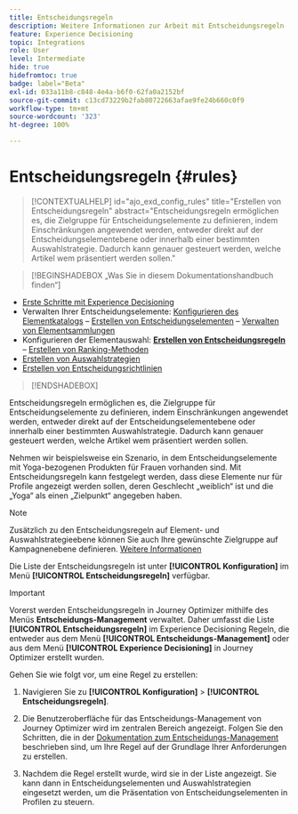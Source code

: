 ```yaml
---
title: Entscheidungsregeln
description: Weitere Informationen zur Arbeit mit Entscheidungsregeln
feature: Experience Decisioning
topic: Integrations
role: User
level: Intermediate
hide: true
hidefromtoc: true
badge: label="Beta"
exl-id: 033a11b8-c848-4e4a-b6f0-62fa0a2152bf
source-git-commit: c13cd73229b2fab80722663afae9fe24b660c0f9
workflow-type: tm+mt
source-wordcount: '323'
ht-degree: 100%

---
```


# Entscheidungsregeln {#rules}

>[!CONTEXTUALHELP]
>id="ajo_exd_config_rules"
>title="Erstellen von Entscheidungsregeln"
>abstract="Entscheidungsregeln ermöglichen es, die Zielgruppe für Entscheidungselemente zu definieren, indem Einschränkungen angewendet werden, entweder direkt auf der Entscheidungselementebene oder innerhalb einer bestimmten Auswahlstrategie. Dadurch kann genauer gesteuert werden, welche Artikel wem präsentiert werden sollen."

>[!BEGINSHADEBOX „Was Sie in diesem Dokumentationshandbuch finden“]

* [Erste Schritte mit Experience Decisioning](gs-experience-decisioning.md)
* Verwalten Ihrer Entscheidungselemente: [Konfigurieren des Elementkatalogs](catalogs.md) – [Erstellen von Entscheidungselementen](items.md) – [Verwalten von Elementsammlungen](collections.md)
* Konfigurieren der Elementauswahl: **[Erstellen von Entscheidungsregeln](rules.md)** – [Erstellen von Ranking-Methoden](ranking.md)
* [Erstellen von Auswahlstrategien](selection-strategies.md)
* [Erstellen von Entscheidungsrichtlinien](create-decision.md)

>[!ENDSHADEBOX]

Entscheidungsregeln ermöglichen es, die Zielgruppe für Entscheidungselemente zu definieren, indem Einschränkungen angewendet werden, entweder direkt auf der Entscheidungselementebene oder innerhalb einer bestimmten Auswahlstrategie. Dadurch kann genauer gesteuert werden, welche Artikel wem präsentiert werden sollen.

Nehmen wir beispielsweise ein Szenario, in dem Entscheidungselemente mit Yoga-bezogenen Produkten für Frauen vorhanden sind. Mit Entscheidungsregeln kann festgelegt werden, dass diese Elemente nur für Profile angezeigt werden sollen, deren Geschlecht „weiblich“ ist und die „Yoga“ als einen „Zielpunkt“ angegeben haben.

>[!NOTE]
>
>Zusätzlich zu den Entscheidungsregeln auf Element- und Auswahlstrategieebene können Sie auch Ihre gewünschte Zielgruppe auf Kampagnenebene definieren. [Weitere Informationen](../campaigns/create-campaign.md#audience)


Die Liste der Entscheidungsregeln ist unter **[!UICONTROL Konfiguration]** im Menü **[!UICONTROL Entscheidungsregeln]** verfügbar.

<!--![](assets/decision-rules-list.png)-->

>[!IMPORTANT]
>
>Vorerst werden Entscheidungsregeln in Journey Optimizer mithilfe des Menüs **Entscheidungs-Management** verwaltet. Daher umfasst die Liste **[!UICONTROL Entscheidungsregeln]** im Experience Decisioning Regeln, die entweder aus dem Menü **[!UICONTROL Entscheidungs-Management]** oder aus dem Menü **[!UICONTROL Experience Decisioning]** in Journey Optimizer erstellt wurden.

Gehen Sie wie folgt vor, um eine Regel zu erstellen:

1. Navigieren Sie zu **[!UICONTROL Konfiguration]** > **[!UICONTROL Entscheidungsregeln]**.
1. Die Benutzeroberfläche für das Entscheidungs-Management von Journey Optimizer wird im zentralen Bereich angezeigt. Folgen Sie den Schritten, die in der [Dokumentation zum Entscheidungs-Management](../offers/offer-library/creating-decision-rules.md) beschrieben sind, um Ihre Regel auf der Grundlage Ihrer Anforderungen zu erstellen.

1. Nachdem die Regel erstellt wurde, wird sie in der Liste angezeigt. Sie kann dann in Entscheidungselementen und Auswahlstrategien eingesetzt werden, um die Präsentation von Entscheidungselementen in Profilen zu steuern.
